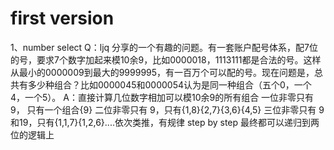 # first version

1、number select
Q：ljq 分享的一个有趣的问题。有一套账户配号体系，配7位的号，要求7个数字加起来模10余9，比如0000018，1113111都是合法的号。这样从最小的0000009到最大的9999995，有一百万个可以配的号。现在问题是，总共有多少种组合？比如0000045和0000054认为是同一种组合（五个0，一个4，一个5）。
A：直接计算几位数字相加可以模10余9的所有组合
   一位非零只有 9， 只有一个组合{9}
   二位非零只有 9，只有{1,8}{2,7}{3,6}{4,5}
   三位非零只有 9和19，只有{1,1,7}{1,2,6}....依次类推，有规律
   step by step 最终都可以递归到两位的逻辑上
